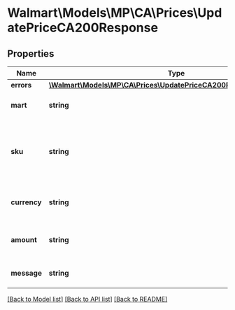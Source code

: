 # Walmart\Models\MP\CA\Prices\UpdatePriceCA200Response

## Properties

Name | Type | Description | Notes
------------ | ------------- | ------------- | -------------
**errors** | [**\Walmart\Models\MP\CA\Prices\UpdatePriceCA200ResponseErrorsInner[]**](UpdatePriceCA200ResponseErrorsInner.md) |  | [optional]
**mart** | **string** | Marketplace name. Example: Walmart-CA | [optional]
**sku** | **string** | An arbitrary alphanumeric unique ID, specified by the seller, which identifies each item. | [optional]
**currency** | **string** | The currency type. Example: USD for US Dollars | [optional]
**amount** | **string** | The numerical amount of the price. Example: 9.99 | [optional]
**message** | **string** | A message of acknowledgement for a price update | [optional]


[[Back to Model list]](./) [[Back to API list]](../../../../../README.md#supported-apis) [[Back to README]](../../../../../README.md)
